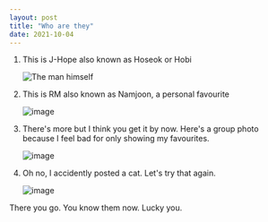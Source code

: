```yaml
---
layout: post
title: "Who are they"
date: 2021-10-04
---
```


1. This is J-Hope also known as Hoseok or Hobi

    ![The man himself](https://upload.wikimedia.org/wikipedia/commons/3/31/J-Hope_on_the_Billboard_Music_Awards_red_carpet%2C_1_May_2019.jpg)
    
2. This is RM also known as Namjoon, a personal favourite

    ![image](https://pyxis.nymag.com/v1/imgs/7be/898/c22698a83a66c5a268116b0f311af72592-22-rm-bts-2.rvertical.w1200.jpg)
    
3. There's more but I think you get it by now. Here's a group photo because I feel bad for only showing my favourites. 

    ![image](https://i.guim.co.uk/img/media/26392d05302e02f7bf4eb143bb84c8097d09144b/446_167_3683_2210/master/3683.jpg?width=1200&height=1200&quality=85&auto=format&fit=crop&s=49ed3252c0b2ffb49cf8b508892e452d)
    
4. Oh no, I accidently posted a cat. Let's try that again. 

    ![image](https://user-images.githubusercontent.com/91181196/135865393-b0869c94-d1b1-4c83-8722-5a6b9fe99878.png)

There you go. You know them now. Lucky you.

